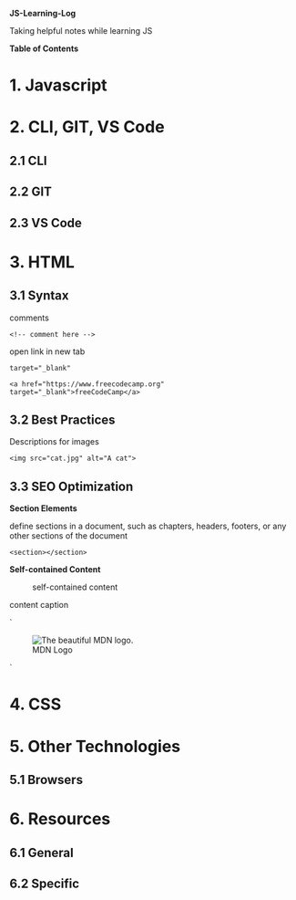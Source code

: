 **JS-Learning-Log**

Taking helpful notes while learning JS

**Table of Contents**

# 1. Javascript

# 2. CLI, GIT, VS Code

## 2.1 CLI

## 2.2 GIT

## 2.3 VS Code

# 3. HTML

## 3.1 Syntax

comments

`<!-- comment here -->`

open link in new tab

`target="_blank"`

`<a href="https://www.freecodecamp.org" target="_blank">freeCodeCamp</a>`

## 3.2 Best Practices

Descriptions for images

`<img src="cat.jpg" alt="A cat">`

## 3.3 SEO Optimization

**Section Elements**

define sections in a document, such as chapters, headers, footers, or any other sections of the document

`<section></section>`

**Self-contained Content**

<figure>self-contained content</figure>

<figcaption>content caption</figcaption>

`
<figure>
  <img src="favicon-192x192.png" alt="The beautiful MDN logo." />
  <figcaption>MDN Logo</figcaption>
</figure>
`

# 4. CSS

# 5. Other Technologies

## 5.1 Browsers

# 6. Resources

## 6.1 General

## 6.2 Specific
